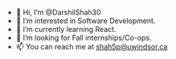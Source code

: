 - 👋 Hi, I’m @DarshilShah30
- 👀 I’m interested in Software Development.
- 🌱 I’m currently learning React.
- 💞️ I’m looking for Fall internships/Co-ops.
- 📫 You can reach me at shah5p@uwindsor.ca

<!---
DarshilShah30/DarshilShah30 is a ✨ special ✨ repository because its `README.md` (this file) appears on your GitHub profile.
You can click the Preview link to take a look at your changes.
--->
